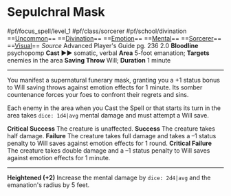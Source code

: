 # Sepulchral Mask
#pf/focus_spell/level_1 #pf/class/sorcerer #pf/school/divination 
==[Uncommon](../../../Traits/Uncommon.md)== ==[Divination](../../../Traits/Divination.md)== ==[Emotion](../../../Traits/Emotion.md)== ==[Mental](../../../Traits/Mental.md)== ==[Sorcerer](../../../Traits/Sorcerer.md)== ==[Visual](../../../Traits/Visual.md)==
*Source* Advanced Player's Guide pg. 236 2.0
**Bloodline** psychopomp
**Cast** ►► somatic, verbal
**Area** 5-foot emanation; **Targets** enemies in the area
**Saving Throw** Will; **Duration** 1 minute

---
You manifest a supernatural funerary mask, granting you a +1 status bonus to Will saving throws against emotion effects for 1 minute. Its somber countenance forces your foes to confront their regrets and sins.

Each enemy in the area when you Cast the Spell or that starts its turn in the area takes `dice: 1d4|avg` mental damage and must attempt a Will save.

**Critical Success** The creature is unaffected.
**Success** The creature takes half damage.
**Failure** The creature takes full damage and takes a –1 status penalty to Will saves against emotion effects for 1 round.
**Critical Failure** The creature takes double damage and a –1 status penalty to Will saves against emotion effects for 1 minute.

<hr>

**Heightened (+2)** Increase the mental damage by `dice: 2d4|avg` and the emanation's radius by 5 feet.